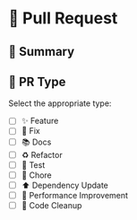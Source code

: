 # 🚀 Pull Request

## 📌 Summary

<!-- Briefly describe what this PR introduces or changes. -->

## 🔖 PR Type

Select the appropriate type:

- [ ] ✨ Feature
- [ ] 🐛 Fix
- [ ] 📚 Docs
- [ ] ♻️ Refactor
- [ ] 🧪 Test
- [ ] 🔧 Chore
- [ ] ⬆️ Dependency Update
- [ ] 🚀 Performance Improvement
- [ ] 🧹 Code Cleanup

